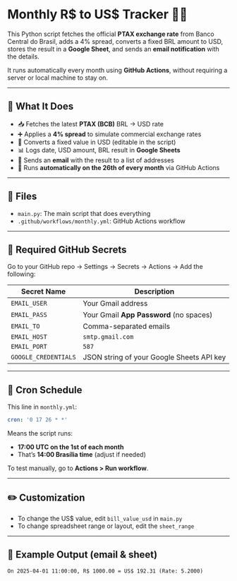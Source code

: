 # Monthly R$ to US$ Tracker 🏦💸

This Python script fetches the official **PTAX exchange rate** from Banco Central do Brasil, adds a 4% spread, converts a fixed BRL amount to USD, stores the result in a **Google Sheet**, and sends an **email notification** with the details.

It runs automatically every month using **GitHub Actions**, without requiring a server or local machine to stay on.

---

## 🧠 What It Does
- 📥 Fetches the latest **PTAX (BCB)** BRL → USD rate
- ➕ Applies a **4% spread** to simulate commercial exchange rates
- 💱 Converts a fixed value in USD (editable in the script)
- 📊 Logs date, USD amount, BRL result in **Google Sheets**
- 📩 Sends an **email** with the result to a list of addresses
- 🔁 Runs **automatically on the 26th of every month** via GitHub Actions

---

## 📂 Files
- `main.py`: The main script that does everything
- `.github/workflows/monthly.yml`: GitHub Actions workflow

---

## 🔐 Required GitHub Secrets
Go to your GitHub repo → Settings → Secrets → Actions → Add the following:

| Secret Name         | Description                              |
|---------------------|------------------------------------------|
| `EMAIL_USER`        | Your Gmail address                       |
| `EMAIL_PASS`        | Your Gmail **App Password** (no spaces)  |
| `EMAIL_TO`          | Comma-separated emails                   |
| `EMAIL_HOST`        | `smtp.gmail.com`                         |
| `EMAIL_PORT`        | `587`                                    |
| `GOOGLE_CREDENTIALS`| JSON string of your Google Sheets API key |

---

## 📅 Cron Schedule
This line in `monthly.yml`:
```yaml
cron: '0 17 26 * *'
```
Means the script runs:
- **17:00 UTC on the 1st of each month**
- That’s **14:00 Brasília time** (adjust if needed)

To test manually, go to **Actions > Run workflow**.

---

## ✏️ Customization
- To change the US$ value, edit `bill_value_usd` in `main.py`
- To change spreadsheet range or layout, edit the `sheet_range`

---

## 💌 Example Output (email & sheet)
```
On 2025-04-01 11:00:00, R$ 1000.00 = US$ 192.31 (Rate: 5.2000)
```

